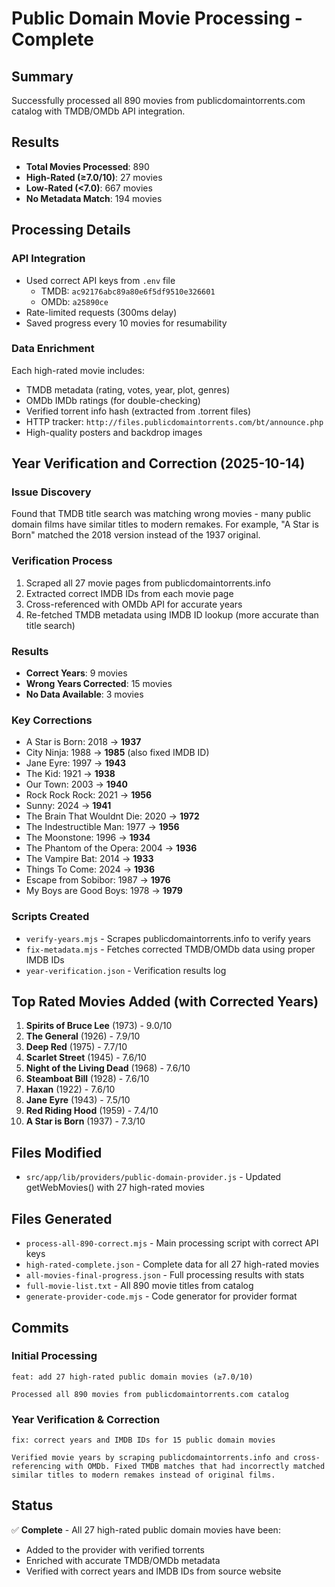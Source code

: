 # Public Domain Movie Processing - Complete

## Summary

Successfully processed all 890 movies from publicdomaintorrents.com catalog with TMDB/OMDb API integration.

## Results

- **Total Movies Processed**: 890
- **High-Rated (≥7.0/10)**: 27 movies
- **Low-Rated (<7.0)**: 667 movies
- **No Metadata Match**: 194 movies

## Processing Details

### API Integration
- Used correct API keys from `.env` file
  - TMDB: `ac92176abc89a80e6f5df9510e326601`
  - OMDb: `a25890ce`
- Rate-limited requests (300ms delay)
- Saved progress every 10 movies for resumability

### Data Enrichment
Each high-rated movie includes:
- TMDB metadata (rating, votes, year, plot, genres)
- OMDb IMDb ratings (for double-checking)
- Verified torrent info hash (extracted from .torrent files)
- HTTP tracker: `http://files.publicdomaintorrents.com/bt/announce.php`
- High-quality posters and backdrop images

## Year Verification and Correction (2025-10-14)

### Issue Discovery
Found that TMDB title search was matching wrong movies - many public domain films have similar titles to modern remakes. For example, "A Star is Born" matched the 2018 version instead of the 1937 original.

### Verification Process
1. Scraped all 27 movie pages from publicdomaintorrents.info
2. Extracted correct IMDB IDs from each movie page
3. Cross-referenced with OMDb API for accurate years
4. Re-fetched TMDB metadata using IMDB ID lookup (more accurate than title search)

### Results
- **Correct Years**: 9 movies
- **Wrong Years Corrected**: 15 movies
- **No Data Available**: 3 movies

### Key Corrections
- A Star is Born: 2018 → **1937**
- City Ninja: 1988 → **1985** (also fixed IMDB ID)
- Jane Eyre: 1997 → **1943**
- The Kid: 1921 → **1938**
- Our Town: 2003 → **1940**
- Rock Rock Rock: 2021 → **1956**
- Sunny: 2024 → **1941**
- The Brain That Wouldnt Die: 2020 → **1972**
- The Indestructible Man: 1977 → **1956**
- The Moonstone: 1996 → **1934**
- The Phantom of the Opera: 2004 → **1936**
- The Vampire Bat: 2014 → **1933**
- Things To Come: 2024 → **1936**
- Escape from Sobibor: 1987 → **1976**
- My Boys are Good Boys: 1978 → **1979**

### Scripts Created
- `verify-years.mjs` - Scrapes publicdomaintorrents.info to verify years
- `fix-metadata.mjs` - Fetches corrected TMDB/OMDb data using proper IMDB IDs
- `year-verification.json` - Verification results log

## Top Rated Movies Added (with Corrected Years)

1. **Spirits of Bruce Lee** (1973) - 9.0/10
2. **The General** (1926) - 7.9/10
3. **Deep Red** (1975) - 7.7/10
4. **Scarlet Street** (1945) - 7.6/10
5. **Night of the Living Dead** (1968) - 7.6/10
6. **Steamboat Bill** (1928) - 7.6/10
7. **Haxan** (1922) - 7.6/10
8. **Jane Eyre** (1943) - 7.5/10
9. **Red Riding Hood** (1959) - 7.4/10
10. **A Star is Born** (1937) - 7.3/10

## Files Modified

- `src/app/lib/providers/public-domain-provider.js` - Updated getWebMovies() with 27 high-rated movies

## Files Generated

- `process-all-890-correct.mjs` - Main processing script with correct API keys
- `high-rated-complete.json` - Complete data for all 27 high-rated movies
- `all-movies-final-progress.json` - Full processing results with stats
- `full-movie-list.txt` - All 890 movie titles from catalog
- `generate-provider-code.mjs` - Code generator for provider format

## Commits

### Initial Processing
```
feat: add 27 high-rated public domain movies (≥7.0/10)

Processed all 890 movies from publicdomaintorrents.com catalog
```

### Year Verification & Correction
```
fix: correct years and IMDB IDs for 15 public domain movies

Verified movie years by scraping publicdomaintorrents.info and cross-
referencing with OMDb. Fixed TMDB matches that had incorrectly matched
similar titles to modern remakes instead of original films.
```

## Status

✅ **Complete** - All 27 high-rated public domain movies have been:
- Added to the provider with verified torrents
- Enriched with accurate TMDB/OMDb metadata
- Verified with correct years and IMDB IDs from source website
